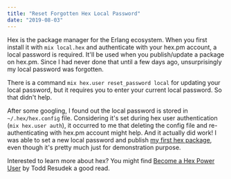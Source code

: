 ```yaml
---
title: "Reset Forgotten Hex Local Password"
date: "2019-08-03"
---
```


Hex is the package manager for the Erlang ecosystem. When you first install it with `mix local.hex` and authenticate with your hex.pm account, a local password is required. It'll be used when you publish/update a package on hex.pm. Since I had never done that until a few days ago, unsurprisingly my local password was forgotten.

There is a command `mix hex.user reset_password local` for updating your local password, but it requires you to enter your current local password. So that didn't help.

After some googling, I found out the local password is stored in `~/.hex/hex.config` file. Considering it's set during hex user authentication (`mix hex.user auth`), it occurred to me that deleting the config file and re-authenticating with hex.pm account might help. And it actually did work! I was able to set a new local password and publish [my first hex package](https://hex.pm/packages/leapyear), even though it's pretty much just for demonstration purpose.

Interested to learn more about hex? You might find [Become a Hex Power User](https://medium.com/@toddresudek/hex-power-user-deb608e60935) by Todd Resudek a good read.
